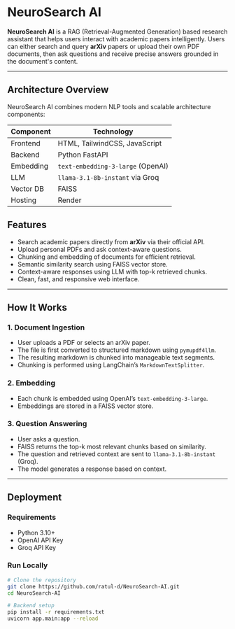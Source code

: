# NeuroSearch AI

**NeuroSearch AI** is a RAG (Retrieval-Augmented Generation) based research assistant that helps users interact with academic papers intelligently. Users can either search and query **arXiv** papers or upload their own PDF documents, then ask questions and receive precise answers grounded in the document's content.

---

##  Architecture Overview

NeuroSearch AI combines modern NLP tools and scalable architecture components:

| Component   | Technology                          |
|-------------|-------------------------------------|
| Frontend    | HTML, TailwindCSS, JavaScript       |
| Backend     | Python FastAPI                      |
| Embedding   | `text-embedding-3-large` (OpenAI)   |
| LLM         | `llama-3.1-8b-instant` via Groq     |
| Vector DB   | FAISS                               |
| Hosting     | Render                              |




##  Features

* Search academic papers directly from **arXiv** via their official API.
* Upload personal PDFs and ask context-aware questions.
* Chunking and embedding of documents for efficient retrieval.
* Semantic similarity search using FAISS vector store.
* Context-aware responses using LLM with top-k retrieved chunks.
* Clean, fast, and responsive web interface.

---

##  How It Works

### 1. **Document Ingestion**

* User uploads a PDF or selects an arXiv paper.
* The file is first converted to structured markdown using `pymupdf4llm`.
* The resulting markdown is chunked into manageable text segments.
* Chunking is performed using LangChain’s `MarkdownTextSplitter`.

### 2. **Embedding**

* Each chunk is embedded using OpenAI’s `text-embedding-3-large`.
* Embeddings are stored in a FAISS vector store.

### 3. **Question Answering**

* User asks a question.
* FAISS returns the top-k most relevant chunks based on similarity.
* The question and retrieved context are sent to `llama-3.1-8b-instant` (Groq).
* The model generates a response based on context.

---

##  Deployment

### Requirements

* Python 3.10+
* OpenAI API Key
* Groq API Key

### Run Locally

```bash
# Clone the repository
git clone https://github.com/ratul-d/NeuroSearch-AI.git
cd NeuroSearch-AI

# Backend setup
pip install -r requirements.txt
uvicorn app.main:app --reload

```

